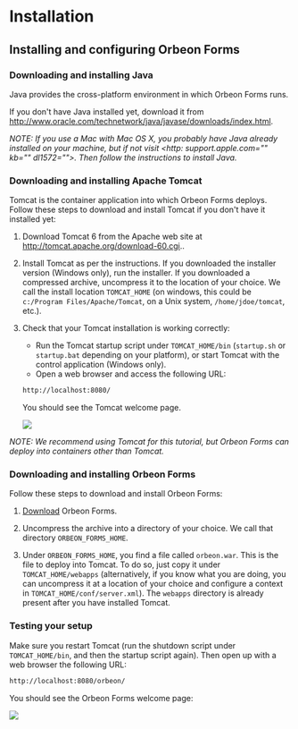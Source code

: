 # Installation

<!-- toc -->

## Installing and configuring Orbeon Forms

### Downloading and installing Java

Java provides the cross-platform environment in which Orbeon Forms runs.

If you don't have Java installed yet, download it from http://www.oracle.com/technetwork/java/javase/downloads/index.html.

_NOTE: If you use a Mac with Mac OS X, you probably have Java already installed on your machine, but if not visit <http: support.apple.com="" kb="" dl1572="">. Then follow the instructions to install Java._

### Downloading and installing Apache Tomcat

Tomcat is the container application into which Orbeon Forms deploys. Follow these steps to download and install Tomcat if you don't have it installed yet:

1. Download Tomcat 6 from the Apache web site at http://tomcat.apache.org/download-60.cgi..

2. Install Tomcat as per the instructions. If you downloaded the installer version (Windows only), run the installer. If you downloaded a compressed archive, uncompress it to the location of your choice. We call the install location `TOMCAT_HOME` (on windows, this could be `c:/Program Files/Apache/Tomcat`, on a Unix system, `/home/jdoe/tomcat`, etc.).

3. Check that your Tomcat installation is working correctly:
    * Run the Tomcat startup script under `TOMCAT_HOME/bin` (`startup.sh` or `startup.bat` depending on your platform), or start Tomcat with the control application (Windows only).
    * Open a web browser and access the following URL:
    ```xml
    http://localhost:8080/
    ```

    You should see the Tomcat welcome page.

    ![][3]

_NOTE: We recommend using Tomcat for this tutorial, but Orbeon Forms can deploy into containers other than Tomcat._

### Downloading and installing Orbeon Forms

Follow these steps to download and install Orbeon Forms:

1. [Download][4] Orbeon Forms.

2. Uncompress the archive into a directory of your choice. We call that directory `ORBEON_FORMS_HOME`.

3. Under `ORBEON_FORMS_HOME`, you find a file called `orbeon.war`. This is the file to deploy into Tomcat. To do so, just copy it under `TOMCAT_HOME/webapps` (alternatively, if you know what you are doing, you can uncompress it at a location of your choice and configure a context in `TOMCAT_HOME/conf/server.xml`). The `webapps` directory is already present after you have installed Tomcat.

### Testing your setup

Make sure you restart Tomcat (run the shutdown script under `TOMCAT_HOME/bin`, and then the startup script again). Then open up with a web browser the following URL:

```xml
http://localhost:8080/orbeon/
```

You should see the Orbeon Forms welcome page:

![][5]

[3]: https://raw.github.com/wiki/orbeon/orbeon-forms/images/tutorial/01.png
[4]: http://www.orbeon.com/download
[5]: https://raw.github.com/wiki/orbeon/orbeon-forms/images/tutorial/02.png